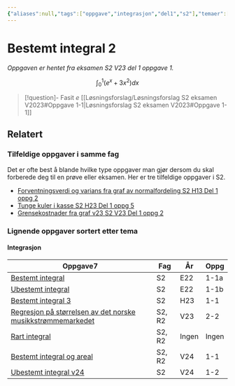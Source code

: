 ```yaml
---
{"aliases":null,"tags":["oppgave","integrasjon","del1","s2"],"temaer":["integrasjon"],"alias":[],"del":1,"oppgave":1,"fag":"s2","eksamen":"v23","dg-publish":true,"title":"Bestemt integral 2","date":"2023-05-31","modified":"2024-01-28","permalink":"/bestemt-integral-2/","dgPassFrontmatter":true}
---
```



# Bestemt integral 2
<p><span><em>Oppgaven er hentet fra eksamen S2 V23 del 1 oppgave 1.</em></span></p>

$$
\int_{0}^{1}\left(e^{x}+3 x^{2}\right) d x
$$

>[!question]- Fasit
>$e$
>[[Løsningsforslag/Løsningsforslag S2 eksamen V2023#Oppgave 1-1\|Løsningsforslag S2 eksamen V2023#Oppgave 1-1]]

## Relatert
<h3><span>Tilfeldige oppgaver i samme fag</span></h3><p><span>Det er ofte best å blande hvilke type oppgaver man gjør dersom du skal forberede deg til en prøve eller eksamen. Her er tre tilfeldige oppgaver i S2.</span></p><div><ul class="dataview list-view-ul"><li><span><a data-tooltip-position="top" aria-label="Forventningsverdi og varians fra graf av normalfordeling.md" data-href="Forventningsverdi og varians fra graf av normalfordeling.md" href="Forventningsverdi og varians fra graf av normalfordeling.md" class="internal-link" target="_blank" rel="noopener">Forventningsverdi og varians fra graf av normalfordeling S2 H13 Del 1 oppg 2</a></span></li><li><span><a data-tooltip-position="top" aria-label="Tunge kuler i kasse.md" data-href="Tunge kuler i kasse.md" href="Tunge kuler i kasse.md" class="internal-link" target="_blank" rel="noopener">Tunge kuler i kasse S2 H23 Del 1 oppg 5</a></span></li><li><span><a data-tooltip-position="top" aria-label="Grensekostnader fra graf v23.md" data-href="Grensekostnader fra graf v23.md" href="Grensekostnader fra graf v23.md" class="internal-link" target="_blank" rel="noopener">Grensekostnader fra graf v23 S2 V23 Del 1 oppg 2</a></span></li></ul></div><h3><span>Lignende oppgaver sortert etter tema</span></h3><h4><span>Integrasjon</span></h4><div><table class="dataview table-view-table"><thead class="table-view-thead"><tr class="table-view-tr-header"><th class="table-view-th"><span>Oppgave</span><span class="dataview small-text">7</span></th><th class="table-view-th"><span>Fag</span></th><th class="table-view-th"><span>År</span></th><th class="table-view-th"><span>Oppg</span></th></tr></thead><tbody class="table-view-tbody"><tr><td><span><a data-tooltip-position="top" aria-label="Bestemt integral.md" data-href="Bestemt integral.md" href="Bestemt integral.md" class="internal-link" target="_blank" rel="noopener">Bestemt integral</a></span></td><td><span>S2</span></td><td><span>E22</span></td><td><span>1-1a</span></td></tr><tr><td><span><a data-tooltip-position="top" aria-label="Ubestemt integral.md" data-href="Ubestemt integral.md" href="Ubestemt integral.md" class="internal-link" target="_blank" rel="noopener">Ubestemt integral</a></span></td><td><span>S2</span></td><td><span>E22</span></td><td><span>1-1b</span></td></tr><tr><td><span><a data-tooltip-position="top" aria-label="Bestemt integral 3.md" data-href="Bestemt integral 3.md" href="Bestemt integral 3.md" class="internal-link" target="_blank" rel="noopener">Bestemt integral 3</a></span></td><td><span>S2</span></td><td><span>H23</span></td><td><span>1-1</span></td></tr><tr><td><span><a data-tooltip-position="top" aria-label="Regresjon på størrelsen av det norske musikkstrømmemarkedet.md" data-href="Regresjon på størrelsen av det norske musikkstrømmemarkedet.md" href="Regresjon på størrelsen av det norske musikkstrømmemarkedet.md" class="internal-link" target="_blank" rel="noopener">Regresjon på størrelsen av det norske musikkstrømmemarkedet</a></span></td><td><span>S2, R2</span></td><td><span>V23</span></td><td><span>2-2</span></td></tr><tr><td><span><a data-tooltip-position="top" aria-label="Rart integral.md" data-href="Rart integral.md" href="Rart integral.md" class="internal-link" target="_blank" rel="noopener">Rart integral</a></span></td><td><span>S2, R2</span></td><td><span>Ingen</span></td><td><span>Ingen</span></td></tr><tr><td><span><a data-tooltip-position="top" aria-label="Bestemt integral og areal.md" data-href="Bestemt integral og areal.md" href="Bestemt integral og areal.md" class="internal-link" target="_blank" rel="noopener">Bestemt integral og areal</a></span></td><td><span>S2, R2</span></td><td><span>V24</span></td><td><span>1-1</span></td></tr><tr><td><span><a data-tooltip-position="top" aria-label="Ubestemt integral v24.md" data-href="Ubestemt integral v24.md" href="Ubestemt integral v24.md" class="internal-link" target="_blank" rel="noopener">Ubestemt integral v24</a></span></td><td><span>S2</span></td><td><span>V24</span></td><td><span>1-2</span></td></tr></tbody></table></div>
